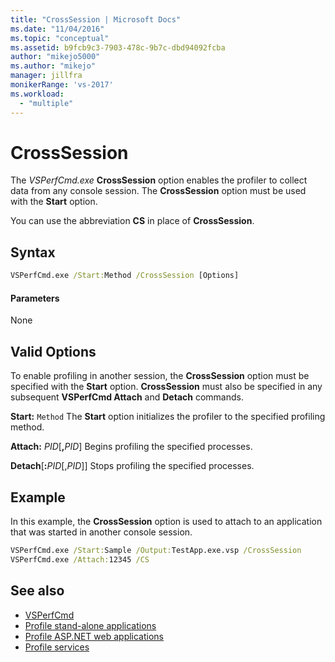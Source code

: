 ```yaml
---
title: "CrossSession | Microsoft Docs"
ms.date: "11/04/2016"
ms.topic: "conceptual"
ms.assetid: b9fcb9c3-7903-478c-9b7c-dbd94092fcba
author: "mikejo5000"
ms.author: "mikejo"
manager: jillfra
monikerRange: 'vs-2017'
ms.workload:
  - "multiple"
---
```

# CrossSession
The *VSPerfCmd.exe* **CrossSession** option enables the profiler to collect data from any console session. The **CrossSession** option must be used with the **Start** option.

 You can use the abbreviation **CS** in place of **CrossSession**.

## Syntax

```cmd
VSPerfCmd.exe /Start:Method /CrossSession [Options]
```

#### Parameters
 None

## Valid Options
 To enable profiling in another session, the **CrossSession** option must be specified with the **Start** option. **CrossSession** must also be specified in any subsequent **VSPerfCmd Attach** and **Detach** commands.

 **Start:** `Method`
 The **Start** option initializes the profiler to the specified profiling method.

 **Attach:** _PID_[**,**_PID_]
 Begins profiling the specified processes.

 **Detach**[**:**_PID_[,_PID_]]
 Stops profiling the specified processes.

## Example
 In this example, the **CrossSession** option is used to attach to an application that was started in another console session.

```cmd
VSPerfCmd.exe /Start:Sample /Output:TestApp.exe.vsp /CrossSession
VSPerfCmd.exe /Attach:12345 /CS
```

## See also
- [VSPerfCmd](../profiling/vsperfcmd.md)
- [Profile stand-alone applications](../profiling/command-line-profiling-of-stand-alone-applications.md)
- [Profile ASP.NET web applications](../profiling/command-line-profiling-of-aspnet-web-applications.md)
- [Profile services](../profiling/command-line-profiling-of-services.md)
